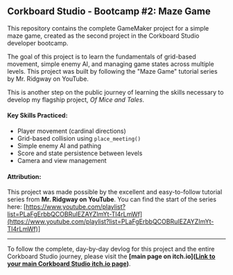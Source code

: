 ## Corkboard Studio - Bootcamp #2: Maze Game

This repository contains the complete GameMaker project for a simple maze game, created as the second project in the Corkboard Studio developer bootcamp.

The goal of this project is to learn the fundamentals of grid-based movement, simple enemy AI, and managing game states across multiple levels. This project was built by following the "Maze Game" tutorial series by Mr. Ridgway on YouTube.

This is another step on the public journey of learning the skills necessary to develop my flagship project, *Of Mice and Tales*.

#### Key Skills Practiced:

* Player movement (cardinal directions)
* Grid-based collision using `place_meeting()`
* Simple enemy AI and pathing
* Score and state persistence between levels
* Camera and view management

#### Attribution:

This project was made possible by the excellent and easy-to-follow tutorial series from **Mr. Ridgway on YouTube**. You can find the start of the series here:
[https://www.youtube.com/playlist?list=PLaFgErbbQCOBRuIEZAYZImYt-TI4rLmWf](https://www.youtube.com/playlist?list=PLaFgErbbQCOBRuIEZAYZImYt-TI4rLmWf)]

---

To follow the complete, day-by-day devlog for this project and the entire Corkboard Studio journey, please visit the **[main page on itch.io]([Link to your main Corkboard Studio itch.io page](https://corkboardstudio.itch.io/))**.
